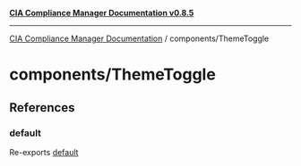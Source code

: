 [**CIA Compliance Manager Documentation v0.8.5**](../../README.md)

***

[CIA Compliance Manager Documentation](../../modules.md) / components/ThemeToggle

# components/ThemeToggle

## References

### default

Re-exports [default](../common/ThemeToggle/variables/default.md)
